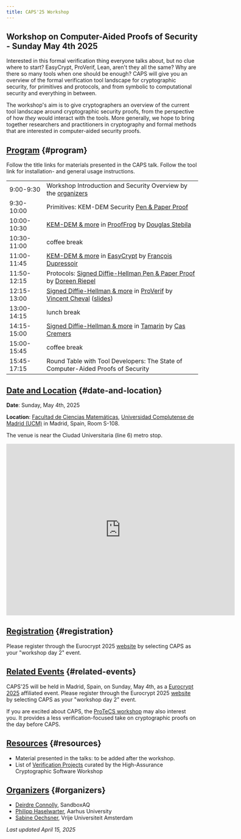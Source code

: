 ```yaml
---
title: CAPS'25 Workshop
---
```


## Workshop on Computer-Aided Proofs of Security - Sunday May 4th 2025

Interested in this formal verification thing everyone talks about, but no
clue where to start? EasyCrypt, ProVerif, Lean, aren't they all the same? Why
are there so many tools when one should be enough? CAPS will give you an
overview of the formal verification tool landscape for cryptographic
security, for primitives and protocols, and from symbolic to computational
security and everything in between.

The workshop's aim is to give cryptographers an overview of the current tool
landscape around cryptographic security proofs, from the perspective of how
*they* would interact with the tools. More generally, we hope to bring
together researchers and practitioners in cryptography and formal methods
that are interested in computer-aided security proofs.

## [Program](#program) {#program}

Follow the title links for materials presented in the CAPS talk. Follow the tool link for installation- and general usage instructions.

|             |                                                                                                                                                         |
|-------------|---------------------------------------------------------------------------------------------------------------------------------------------------------|
| 9:00-9:30   | Workshop Introduction and Security Overview by the [organizers](#organizers)                                                                                                               |
| 9:30-10:00   | Primitives: KEM-DEM Security [Pen & Paper Proof](https://prooffrog.github.io/assets/caps-2025-presentation-prooffrog.pdf)                                                                                                          |
| 10:00-10:30  | [KEM-DEM & more](https://prooffrog.github.io/caps-2025.html) in [ProofFrog](https://prooffrog.github.io/) by [Douglas Stebila](https://www.douglas.stebila.ca/)                                       |
| 10:30-11:00 | coffee break                                                                                                                                            |
| 11:00-11:45 | [KEM-DEM & more](https://github.com/proof-ladders/asymmetric-ladder/blob/main/kemdem/KEMDEM.ec) in [EasyCrypt](https://www.easycrypt.info/) by [François Dupressoir](https://fdupress.net/)                                              |
| 11:50-12:15 | Protocols: [Signed Diffie-Hellman Pen & Paper Proof](./CAPS2025-Riepel-signed-dh.pdf) by [Doreen Riepel](https://doreenriepel.me/)                                                         |
| 12:15-13:00 | [Signed Diffie-Hellman & more](https://github.com/proof-ladders/protocol-ladder/blob/main/signedDH/signedDH.pv) in [ProVerif](https://bblanche.gitlabpages.inria.fr/proverif/) by [Vincent Cheval](https://chevalvi.gitlabpages.inria.fr/chevalvi/) ([slides](./CAPS2025-Cheval-proverif.pdf)) |
| 13:00-14:15 | lunch break                                                                                                                                             |
| 14:15-15:00 | [Signed Diffie-Hellman & more](https://github.com/proof-ladders/protocol-ladder/blob/main/signedDH/signedDH.spthy) in [Tamarin](https://tamarin-prover.com/) by [Cas Cremers](https://cispa.saarland/group/cremers/index.html)                         |
| 15:00-15:45 | coffee break                                                                                                                                            |
| 15:45-17:15 | Round Table with Tool Developers: The State of Computer-Aided Proofs of Security                                                                        |


## [Date and Location](#date-and-location) {#date-and-location}

**Date**: Sunday, May 4th, 2025

**Location**: [Facultad de Ciencias Matemáticas](https://www.ucm.es/mathematics/how-to-get-to-the-faculty),
[Universidad Complutense de Madrid (UCM)](https://maps.app.goo.gl/dcYnGPhjSZ4Bebh37) in Madrid, Spain, Room S-108.

The venue is near the Ciudad Universitaria (line 6) metro stop.

<iframe
src="https://www.google.com/maps/embed?pb=!1m18!1m12!1m3!1d3036.1688322730834!2d-3.728445122740989!3d40.449400053648276!2m3!1f0!2f0!3f0!3m2!1i1024!2i768!4f13.1!3m3!1m2!1s0xd422835b0e00927%3A0x8769bdbdc6a42ac1!2sPl.%20de%20las%20Ciencias%2C%203%2C%20Moncloa%20-%20Aravaca%2C%2028040%20Madrid%2C%20Spain!5e0!3m2!1sen!2sbg!4v1742897908470!5m2!1sen!2sbg"
width="600" height="450" style="border:0;" allowfullscreen="" loading="lazy"
referrerpolicy="no-referrer-when-downgrade"></iframe>

## [Registration](#registration) {#registration}

Please register through the Eurocrypt 2025
[website](https://eurocrypt.iacr.org/2025/registration.php) by selecting CAPS
as your "workshop day 2" event.

## [Related Events](#related-events) {#related-events}

CAPS'25 will be held in Madrid, Spain, on Sunday, May 4th, as a
[Eurocrypt 2025](https://eurocrypt.iacr.org/2025/) affiliated event.
Please register through the Eurocrypt 2025 [website](https://eurocrypt.iacr.org/2025/registration.php)
by selecting CAPS as your "workshop day 2" event.

If you are excited about CAPS, the [ProTeCS workshop](https://protecs-workshop.gitlab.io/)
may also interest you. It provides a less verification-focused take on cryptographic
proofs on the day before CAPS.

## [Resources](#resources) {#resources}

- Material presented in the talks: to be added after the workshop.
- List of [Verification Projects](https://www.hacs-workshop.org/links.html) curated by the High-Assurance Cryptographic Software Workshop

## [Organizers](#organizers) {#organizers}

- [Deirdre Connolly](https://durumcrustulum.com/), SandboxAQ
- [Philipp Haselwarter](https://haselwarter.org/), Aarhus University
- [Sabine Oechsner](https://soechsner.de/), Vrije Universiteit Amsterdam


_Last updated April 15, 2025_
